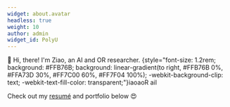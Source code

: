 ```yaml
---
widget: about.avatar
headless: true
weight: 10
author: admin
widget_id: PolyU
---
```

👋 Hi, there! I'm Ziao, an AI and OR researcher.
{style="font-size: 1.2rem; background: #FFB76B; background: linear-gradient(to right, #FFB76B 0%, #FFA73D 30%, #FF7C00 60%, #FF7F04 100%); -webkit-background-clip: text; -webkit-text-fill-color: transparent;"}iaoaoR aiI  

Check out my [resumé](/about/) and portfolio below 😍